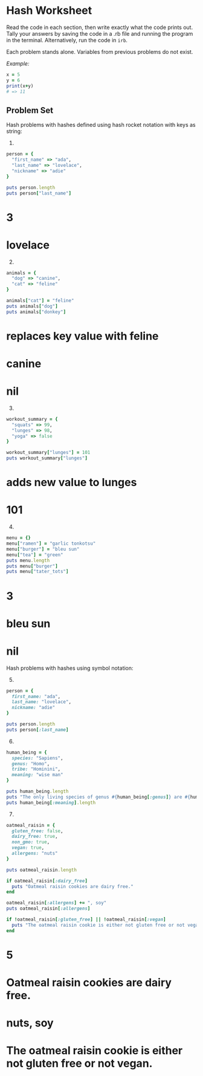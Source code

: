 # Hash Worksheet

Read the code in each section, then write exactly what the code prints out. Tally your answers by saving the code in a .rb file and running the program in the terminal. Alternatively, run the code in `irb`.

Each problem stands alone. Variables from previous problems do not exist.

*Example:*
```ruby
x = 5
y = 6
print(x+y)
# => 11
```
## Problem Set
Hash problems with hashes defined using hash rocket notation with keys as string:

1.
```ruby
person = {
  "first_name" => "ada",
  "last_name" => "lovelace",
  "nickname" => "adie"
}

puts person.length 
puts person["last_name"] 
```
# 3
# lovelace

2.
```ruby
animals = {
  "dog" => "canine",
  "cat" => "feline"
}

animals["cat"] = "feline" 
puts animals["dog"] 
puts animals["donkey"] 
```
# replaces key value with feline
# canine
# nil

3.
```ruby
workout_summary = {
  "squats" => 99,
  "lunges" => 98,
  "yoga" => false
}

workout_summary["lunges"] = 101 
puts workout_summary["lunges"] 
```
# adds new value to lunges
# 101

4.
```ruby
menu = {}
menu["ramen"] = "garlic tonkotsu"
menu["burger"] = "bleu sun"
menu["tea"] = "green"
puts menu.length 
puts menu["burger"] 
puts menu["tater_tots"] 
```
# 3
# bleu sun
# nil

Hash problems with hashes using symbol notation:

5.
```ruby
person = {
  first_name: "ada",
  last_name: "lovelace",
  nickname: "adie"
}

puts person.length 
puts person[:last_name]
```

6.
```ruby
human_being = {
  species: "Sapiens",
  genus: "Homo",
  tribe: "Hominini",
  meaning: "wise man"
}

puts human_being.length 
puts "The only living species of genus #{human_being[:genus]} are #{human_being[:species]}." 
puts human_being[:meaning].length 
```

7.
```ruby
oatmeal_raisin = {
  gluten_free: false,
  dairy_free: true,
  non_gmo: true,
  vegan: true,
  allergens: "nuts"
}

puts oatmeal_raisin.length 

if oatmeal_raisin[:dairy_free]
  puts "Oatmeal raisin cookies are dairy free."
end 

oatmeal_raisin[:allergens] += ", soy"
puts oatmeal_raisin[:allergens] 

if !oatmeal_raisin[:gluten_free] || !oatmeal_raisin[:vegan]
  puts "The oatmeal raisin cookie is either not gluten free or not vegan."
end 
```
# 5
# Oatmeal raisin cookies are dairy free.
# nuts, soy
# The oatmeal raisin cookie is either not gluten free or not vegan.
